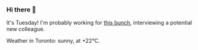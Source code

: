### Hi there :wave:

It's Tuesday! I'm probably working for [this bunch](https://github.com/kohofinancial), interviewing a potential new colleague.

Weather in Toronto: sunny, at +22°C.
